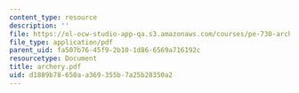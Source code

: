 ```yaml
---
content_type: resource
description: ''
file: https://ol-ocw-studio-app-qa.s3.amazonaws.com/courses/pe-730-archery-spring-2006/d1889b78650aa369355b7a25b28350a2_archery.pdf
file_type: application/pdf
parent_uid: fa507b76-45f9-2b10-1d86-6569a716192c
resourcetype: Document
title: archery.pdf
uid: d1889b78-650a-a369-355b-7a25b28350a2
---
```


